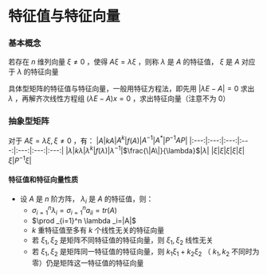 # 特征值与特征向量

### 基本概念
若存在 $n$ 维列向量 $\xi \ne 0$ ，使得 $A\xi = \lambda \xi$ ，则称 $\lambda$ 是 $A$ 的特征值， $\xi$ 是 $A$ 对应于 $\lambda$ 的特征向量

具体型矩阵的特征值与特征向量，一般用特征方程法，即先用 $|\lambda E-A|=0$ 求出 $\lambda$ ，再解齐次线性方程组 $(\lambda E-A)x=0$ ，求出特征向量（注意不为 0）

### 抽象型矩阵
对于 $A\xi =\lambda \xi,\xi \ne 0$ ，有：
|$A$|$kA$|$A^k$|$f(A)$|$A^{-1}$|$A^*$|$P^{-1}AP$|
|:---:|:---:|:---:|:---:|:---:|:---:|:---:|
|$\lambda$|$k\lambda$|$\lambda ^k$|$f(\lambda )$|$\lambda ^{-1}$|$\frac{\|A\|}{\lambda}$|$\lambda$|
|$\xi$|$\xi$|$\xi$|$\xi$|$\xi$|$\xi$|$P^{-1}\xi$|


#### 特征值和特征向量性质
- 设 $A$ 是 $n$ 阶方阵， $\lambda _i$ 是 $A$ 的特征值，则：
  - $\sigma _{i=1}^n \lambda _i=\sigma _{i=1}^na_{ii}=tr(A)$
  - $\prod _{i=1}^n \lambda _i=|A|$
  - $k$ 重特征值至多有 $k$ 个线性无关的特征向量
  - 若 $\xi _1,\xi _2$ 是矩阵不同特征值的特征向量，则 $\xi _1,\xi _2$ 线性无关
  - 若 $\xi _1,\xi _2$ 是矩阵同一特征值的特征向量，则 $k_1\xi _1+k_2\xi _2$ （ $k_1,k_2$ 不同时为零）仍是矩阵这一特征值的特征向量